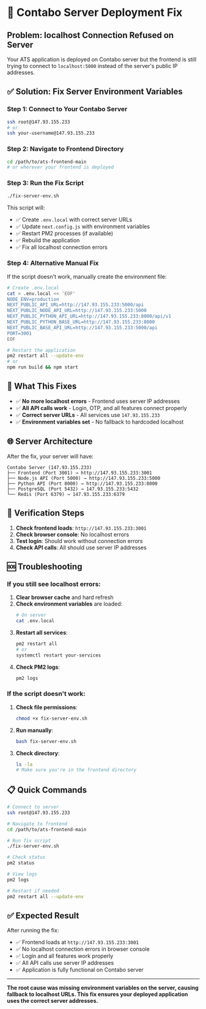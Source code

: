 # 🚀 Contabo Server Deployment Fix

## Problem: localhost Connection Refused on Server

Your ATS application is deployed on Contabo server but the frontend is still trying to connect to `localhost:5000` instead of the server's public IP addresses.

## ✅ Solution: Fix Server Environment Variables

### Step 1: Connect to Your Contabo Server

```bash
ssh root@147.93.155.233
# or
ssh your-username@147.93.155.233
```

### Step 2: Navigate to Frontend Directory

```bash
cd /path/to/ats-frontend-main
# or wherever your frontend is deployed
```

### Step 3: Run the Fix Script

```bash
./fix-server-env.sh
```

This script will:
- ✅ Create `.env.local` with correct server URLs
- ✅ Update `next.config.js` with environment variables
- ✅ Restart PM2 processes (if available)
- ✅ Rebuild the application
- ✅ Fix all localhost connection errors

### Step 4: Alternative Manual Fix

If the script doesn't work, manually create the environment file:

```bash
# Create .env.local
cat > .env.local << 'EOF'
NODE_ENV=production
NEXT_PUBLIC_API_URL=http://147.93.155.233:5000/api
NEXT_PUBLIC_NODE_API_URL=http://147.93.155.233:5000
NEXT_PUBLIC_PYTHON_API_URL=http://147.93.155.233:8000/api/v1
NEXT_PUBLIC_PYTHON_BASE_URL=http://147.93.155.233:8000
NEXT_PUBLIC_BASE_API_URL=http://147.93.155.233:5000/api
PORT=3001
EOF

# Restart the application
pm2 restart all --update-env
# or
npm run build && npm start
```

## 🔧 What This Fixes

- ✅ **No more localhost errors** - Frontend uses server IP addresses
- ✅ **All API calls work** - Login, OTP, and all features connect properly
- ✅ **Correct server URLs** - All services use `147.93.155.233`
- ✅ **Environment variables set** - No fallback to hardcoded localhost

## 🌐 Server Architecture

After the fix, your server will have:

```
Contabo Server (147.93.155.233)
├── Frontend (Port 3001) → http://147.93.155.233:3001
├── Node.js API (Port 5000) → http://147.93.155.233:5000
├── Python API (Port 8000) → http://147.93.155.233:8000
├── PostgreSQL (Port 5432) → 147.93.155.233:5432
└── Redis (Port 6379) → 147.93.155.233:6379
```

## 🚀 Verification Steps

1. **Check frontend loads**: `http://147.93.155.233:3001`
2. **Check browser console**: No localhost errors
3. **Test login**: Should work without connection errors
4. **Check API calls**: All should use server IP addresses

## 🆘 Troubleshooting

### If you still see localhost errors:

1. **Clear browser cache** and hard refresh
2. **Check environment variables** are loaded:
   ```bash
   # On server
   cat .env.local
   ```
3. **Restart all services**:
   ```bash
   pm2 restart all
   # or
   systemctl restart your-services
   ```
4. **Check PM2 logs**:
   ```bash
   pm2 logs
   ```

### If the script doesn't work:

1. **Check file permissions**:
   ```bash
   chmod +x fix-server-env.sh
   ```
2. **Run manually**:
   ```bash
   bash fix-server-env.sh
   ```
3. **Check directory**:
   ```bash
   ls -la
   # Make sure you're in the frontend directory
   ```

## 📋 Quick Commands

```bash
# Connect to server
ssh root@147.93.155.233

# Navigate to frontend
cd /path/to/ats-frontend-main

# Run fix script
./fix-server-env.sh

# Check status
pm2 status

# View logs
pm2 logs

# Restart if needed
pm2 restart all --update-env
```

## ✅ Expected Result

After running the fix:
- ✅ Frontend loads at `http://147.93.155.233:3001`
- ✅ No localhost connection errors in browser console
- ✅ Login and all features work properly
- ✅ All API calls use server IP addresses
- ✅ Application is fully functional on Contabo server

---

**The root cause was missing environment variables on the server, causing fallback to localhost URLs. This fix ensures your deployed application uses the correct server addresses.**
